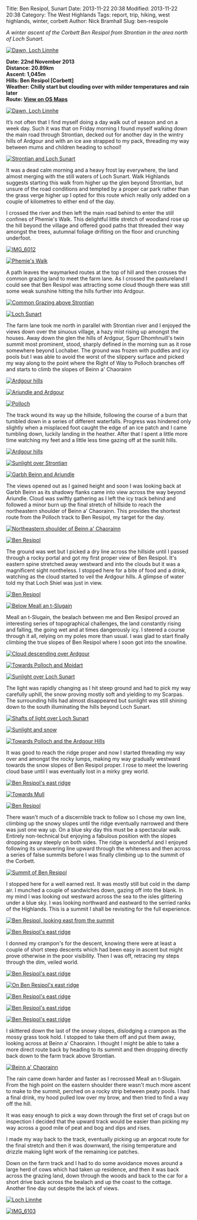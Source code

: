 Title: Ben Resipol, Sunart
Date: 2013-11-22 20:38
Modified: 2013-11-22 20:38
Category: The West Highlands
Tags: report, trip, hiking, west highlands, winter, corbett
Author: Nick Bramhall
Slug: ben-resipole

_A winter ascent of the Corbett Ben Resipol from Strontian in the area north of Loch Sunart._

[![Dawn, Loch Linnhe](http://farm8.staticflickr.com/7294/12017164304_99eb349657_b.jpg)](http://flic.kr/p/jiV7h1 "Dawn, Loch Linnhe by Nick Bramhall, on Flickr")

<!--more-->

**Date: 22nd November 2013  
Distance: 20.89km  
Ascent: 1,045m  
Hills: Ben Resipol [Corbett]          
Weather: Chilly start but clouding over with milder temperatures and rain later                 
Route: [View on OS Maps](https://www.invertedworld.co.uk/trip/410)**

[![Dawn, Loch Linnhe](http://farm3.staticflickr.com/2828/12017624446_9bddf47c0f_b.jpg)](http://flic.kr/p/jiXt4u "Dawn, Loch Linnhe by Nick Bramhall, on Flickr")

It’s not often that I find myself doing a day walk out of season and on a week day. Such it was that on Friday morning I found myself walking down the main road through Strontian, decked out for another day in the wintry hills of Ardgour and with an ice axe strapped to my pack, threading my way between mums and children heading to school!

[![Strontian and Loch Sunart](http://farm4.staticflickr.com/3713/12017595516_bee918271a_b.jpg)](http://flic.kr/p/jiXjsG "Strontian and Loch Sunart by Nick Bramhall, on Flickr")

It was a dead calm morning and a heavy frost lay everywhere, the land almost merging with the still waters of Loch Sunart. Walk Highlands suggests starting this walk from higher up the glen beyond Strontian, but unsure of the road conditions and tempted by a proper car park rather than the grass verge higher up I opted for this route which really only added on a couple of kilometres to either end of the day.
 
I crossed the river and then left the main road behind to enter the still confines of Phemie's Walk. This delightful little stretch of woodland rose up the hill beyond the village and offered good paths that threaded their way amongst the trees, autumnal foliage drifiting on the floor and crunching underfoot. 

[![IMG_6012](http://farm4.staticflickr.com/3712/12016700735_2055f21572_b.jpg)](http://flic.kr/p/jiSJtr "IMG_6012 by Nick Bramhall, on Flickr")

[![Phemie's Walk](http://farm8.staticflickr.com/7382/12017432426_3248d72b78_b.jpg)](http://flic.kr/p/jiWtYN "Phemie's Walk by Nick Bramhall, on Flickr")

A path leaves the waymarked routes at the top of hill and then crosses the common grazing land to meet the farm lane. As I crossed the pastureland I could see that Ben Resipol was attracting some cloud though there was still some weak sunshine hitting the hills further into Ardgour.

[![Common Grazing above Strontian](http://farm3.staticflickr.com/2873/12017383606_90f178d6be_b.jpg)](http://flic.kr/p/jiWet5 "Common Grazing above Strontian by Nick Bramhall, on Flickr")

[![Loch Sunart](http://farm4.staticflickr.com/3798/12016808673_d341d9ed21_b.jpg)](http://flic.kr/p/jiThyr "Loch Sunart by Nick Bramhall, on Flickr")
 
The farm lane took me north in parallel with Strontian river and I enjoyed the views down over the sinuous village, a hazy mist rising up amongst the houses. Away down the glen the hills of Ardgour, Sgurr Dhomhnuill's twin summit most prominent, stood, sharply defined in the morning sun as it rose somewhere beyond Lochaber. The ground was frozen with puddles and icy pools but I was able to avoid the worst of the slippery surface and picked my way along to the point where the Right of Way to Polloch branches off and starts to climb the slopes of Beinn a' Chaorainn

[![Ardgour hills](http://farm4.staticflickr.com/3775/12016855714_6143848574_b.jpg)](http://flic.kr/p/jiTwxu "Ardgour hills by Nick Bramhall, on Flickr")

[![Ariundle and Ardgour](http://farm4.staticflickr.com/3823/12016831344_03a3cef1d3_b.jpg)](http://flic.kr/p/jiTpij "Ariundle and Ardgour by Nick Bramhall, on Flickr")

[![Polloch](http://farm6.staticflickr.com/5518/12016786094_2bab9d5a63_b.jpg)](http://flic.kr/p/jiTaR9 "Polloch by Nick Bramhall, on Flickr")

The track wound its way up the hillside, following the course of a burn that tumbled down in a series of different waterfalls. Progress was hindered only slightly when a misplaced foot caught the edge of an ice patch and I came tumbling down, luckily landing in the heather. After that I spent a little more time watching my feet and a little less time gazing off at the sunlit hills.

[![Ardgour hills](http://farm8.staticflickr.com/7445/12016746904_ee78ca4324_b.jpg)](http://flic.kr/p/jiSYcs "Ardgour hills by Nick Bramhall, on Flickr")

[![Sunlight over Strontian](http://farm8.staticflickr.com/7448/12017162606_2fa4ee99c3_b.jpg)](http://flic.kr/p/jiV6LJ "Sunlight over Strontian by Nick Bramhall, on Flickr")

[![Garbh Beinn and Ariundle](http://farm6.staticflickr.com/5478/12016619194_573f401bcd_b.jpg)](http://flic.kr/p/jiSjey "Garbh Beinn and Ariundle by Nick Bramhall, on Flickr")

The views opened out as I gained height and soon I was looking back at Garbh Beinn as its shadowy flanks came into view across the way beyond Ariundle. Cloud was swiftly gathering as I left the icy track behind and followed a minor burn up the final stretch of hillside to reach the northeastern shoulder of Beinn a' Chaorainn. This provides the shortest route from the Polloch track to Ben Resipol, my target for the day.

[![Northeastern shoulder of Beinn a' Chaorainn](http://farm4.staticflickr.com/3827/12017072216_a244838008_b.jpg)](http://flic.kr/p/jiUCUh "Northeastern shoulder of Beinn a' Chaorainn by Nick Bramhall, on Flickr")

[![Ben Resipol](http://farm8.staticflickr.com/7313/12016217655_df308a9380_b.jpg)](http://flic.kr/p/jiQfSt "Ben Resipol by Nick Bramhall, on Flickr")

The ground was wet but I picked a dry line across the hillside until I passed through a rocky portal and got my first proper view of Ben Resipol. It's eastern spine stretched away westward and into the clouds but it was a magnificent sight nontheless. I stopped here for a bite of food and a drink, watching as the cloud started to veil the Ardgour hills. A glimpse of water told my that Loch Shiel was just in view.

[![Ben Resipol](http://farm8.staticflickr.com/7410/12016975686_83c9e5765e_b.jpg)](http://flic.kr/p/jiU9cY "Ben Resipol by Nick Bramhall, on Flickr")

[![Below Meall an t-Slugain](http://farm8.staticflickr.com/7352/12016952666_f1884a01e4_b.jpg)](http://flic.kr/p/jiU2n5 "Below Meall an t-Slugain by Nick Bramhall, on Flickr")

Meall an t-Slugain, the bealach between me and Ben Resipol proved an interesting series of topographical challenges, the land constantly rising and falling, the going wet and at times dangerously icy. I steered a course through it all, relying on my poles more than usual. I was glad to start finally climbing the true slopes of Ben Resipol where I soon got into the snowline.

[![Cloud descending over Ardgour](http://farm8.staticflickr.com/7302/12016451944_7facf247ef_b.jpg)](http://flic.kr/p/jiRsvW "Cloud descending over Ardgour by Nick Bramhall, on Flickr")

[![Towards Polloch and Moidart](http://farm6.staticflickr.com/5514/12016405314_e7772ed234_b.jpg)](http://flic.kr/p/jiRdDY "Towards Polloch and Moidart by Nick Bramhall, on Flickr")

[![Sunlight over Loch Sunart](http://farm8.staticflickr.com/7320/12016853806_4812f6e570_b.jpg)](http://flic.kr/p/jiTvYA "Sunlight over Loch Sunart by Nick Bramhall, on Flickr")

The light was rapidly changing as I hit steep ground and had to pick my way carefully uphill, the snow proving mostly soft and yielding to my Scarpas. The surrounding hills had almost disappeared but sunlight was still shining down to the south illuminating the hills beyond Loch Sunart.

[![Shafts of light over Loch Sunart](http://farm4.staticflickr.com/3698/12015983465_e60d7796f7_b.jpg)](http://flic.kr/p/jiP4fH "Shafts of light over Loch Sunart by Nick Bramhall, on Flickr")

[![Sunlight and snow](http://farm3.staticflickr.com/2855/12015950485_fe9a4a2c20_b.jpg)](http://flic.kr/p/jiNTs6 "Sunlight and snow by Nick Bramhall, on Flickr")

[![Towards Polloch and the Ardgour Hills](http://farm6.staticflickr.com/5487/12016259854_3314d48f28_b.jpg)](http://flic.kr/p/jiQtq3 "Towards Polloch and the Ardgour Hills by Nick Bramhall, on Flickr")

It was good to reach the ridge proper and now I started threading my way over and amongst the rocky lumps, making my way gradually westward towards the snow slopes of Ben Resipol proper. I rose to meet the lowering cloud base until I was eventually lost in a mirky grey world.

[![Ben Resipol's east ridge](http://farm8.staticflickr.com/7421/12016164673_5570fc0d40_b.jpg)](http://flic.kr/p/jiPZ7Z "Ben Resipol's east ridge by Nick Bramhall, on Flickr")

[![Towards Mull](http://farm3.staticflickr.com/2887/12016677796_cd989ebd6b_b.jpg)](http://flic.kr/p/jiSBDW "Towards Mull by Nick Bramhall, on Flickr")

[![Ben Resipol](http://farm8.staticflickr.com/7343/12016143964_fe65f9d263_b.jpg)](http://flic.kr/p/jiPSXW "Ben Resipol by Nick Bramhall, on Flickr")

There wasn't much of a discernible track to follow so I chose my own line, climbing up the snowy slopes until the ridge eventually narrowed and there was just one way up. On a blue sky day this must be a spectacular walk. Entirely non-technical but enjoying a fabulous position with the slopes dropping away steeply on both sides. The ridge is wonderful and I enjoyed following its unwavering line upward through the whiteness and then across a series of false summits before I was finally climbing up to the summit of the Corbett.

[![Summit of Ben Resipol](http://farm3.staticflickr.com/2869/12016121054_99f6f0ca26_b.jpg)](http://flic.kr/p/jiPL9W "Summit of Ben Resipol by Nick Bramhall, on Flickr")

I stopped here for a well earned rest. It was mostly still but cold in the damp air. I munched a couple of sandwiches down, gazing off into the blank. In my mind I was looking out westward across the sea to the isles glittering under a blue sky. I was looking northward and eastward to the serried ranks of the Highlands. This is a summit I shall be revisiting for the full experience.

[![Ben Resipol, looking east from the summit](http://farm3.staticflickr.com/2842/12016025203_e7d69b76b8_b.jpg)](http://flic.kr/p/jiPgEk "Ben Resipol, looking east from the summit by Nick Bramhall, on Flickr")

[![Ben Resipol's east ridge](http://farm4.staticflickr.com/3804/12015646275_ccb14ab022_b.jpg)](http://flic.kr/p/jiMk26 "Ben Resipol's east ridge by Nick Bramhall, on Flickr")

I donned my crampon's for the descent, knowing there were at least a couple of short steep descents which had been easy in ascent but might prove otherwise in the poor visibility. Then I was off, retracing my steps through the dim, veiled world.

[![Ben Resipol's east ridge](http://farm3.staticflickr.com/2831/12016399636_d095f19583_b.jpg)](http://flic.kr/p/jiRbY5 "Ben Resipol's east ridge by Nick Bramhall, on Flickr")

[![On Ben Resipol's east ridge](http://farm6.staticflickr.com/5507/12015833823_90c33c6743_b.jpg)](http://flic.kr/p/jiNhLF "On Ben Resipol's east ridge by Nick Bramhall, on Flickr")

[![Ben Resipol's east ridge](http://farm8.staticflickr.com/7426/12015534775_ac052eec98_b.jpg)](http://flic.kr/p/jiLKSF "Ben Resipol's east ridge by Nick Bramhall, on Flickr")

[![Ben Resipol's east ridge](http://farm8.staticflickr.com/7381/12015863474_3a6d3e07df_b.jpg)](http://flic.kr/p/jiNrzU "Ben Resipol's east ridge by Nick Bramhall, on Flickr")

[![Ben Resipol's east ridge](http://farm8.staticflickr.com/7387/12015837304_32c17210ec_b.jpg)](http://flic.kr/p/jiNiNG "Ben Resipol's east ridge by Nick Bramhall, on Flickr")

I skittered down the last of the snowy slopes, dislodging a crampon as the mossy grass took hold. I stopped to take them off and put them away, looking across at Beinn a' Chaorainn. I thought I might be able to take a more direct route back by heading to its summit and then dropping directly back down to the farm track above Strontian.

[![Beinn a' Chaorainn](http://farm4.staticflickr.com/3804/12015466435_ecec45ec58_b.jpg)](http://flic.kr/p/jiLpyp "Beinn a' Chaorainn by Nick Bramhall, on Flickr")

The rain came down harder and faster as I recrossed Meall an t-Slugain. From the high point on the eastern shoulder there wasn't much more ascent to make to the summit, perched on a rocky strip between peaty pools. I had a final drink, my hood pulled low over my brow, and then tried to find a way off the hill.

It was easy enough to pick a way down through the first set of crags but on inspection I decided that the upward track would be easier than picking my way across a good mile of peat and bog and dips and rises.

I made my way back to the track, eventually picking up an argocat route for the final stretch and then it was downward, the rising temperature and drizzle making light work of the remaining ice patches.

Down on the farm track and I had to do some avoidance moves around a large herd of cows which had taken up residence, and then it was back across the grazing land, down through the woods and back to the car for a short drive back across the bealach and up the coast to the cottage. Another fine day out despite the lack of views.

[![Loch Linnhe](http://farm4.staticflickr.com/3759/12015438955_4ac0a36910_b.jpg)](http://flic.kr/p/jiLgoB "Loch Linnhe by Nick Bramhall, on Flickr")

[![IMG_6103](http://farm4.staticflickr.com/3667/12015691343_2d1a499503_b.jpg)](http://flic.kr/p/jiMyq8 "IMG_6103 by Nick Bramhall, on Flickr")
